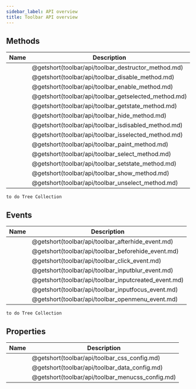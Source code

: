 ```yaml
---
sidebar_label: API overview
title: Toolbar API overview
---
```


## Methods

| Name                                          | Description                                          |
| --------------------------------------------- | ---------------------------------------------------- |
| [](toolbar/api/toolbar_destructor_method.md)  | @getshort(toolbar/api/toolbar_destructor_method.md)  |
| [](toolbar/api/toolbar_disable_method.md)     | @getshort(toolbar/api/toolbar_disable_method.md)     |
| [](toolbar/api/toolbar_enable_method.md)      | @getshort(toolbar/api/toolbar_enable_method.md)      |
| [](toolbar/api/toolbar_getselected_method.md) | @getshort(toolbar/api/toolbar_getselected_method.md) |
| [](toolbar/api/toolbar_getstate_method.md)    | @getshort(toolbar/api/toolbar_getstate_method.md)    |
| [](toolbar/api/toolbar_hide_method.md)        | @getshort(toolbar/api/toolbar_hide_method.md)        |
| [](toolbar/api/toolbar_isdisabled_method.md)  | @getshort(toolbar/api/toolbar_isdisabled_method.md)  |
| [](toolbar/api/toolbar_isselected_method.md)  | @getshort(toolbar/api/toolbar_isselected_method.md)  |
| [](toolbar/api/toolbar_paint_method.md)       | @getshort(toolbar/api/toolbar_paint_method.md)       |
| [](toolbar/api/toolbar_select_method.md)      | @getshort(toolbar/api/toolbar_select_method.md)      |
| [](toolbar/api/toolbar_setstate_method.md)    | @getshort(toolbar/api/toolbar_setstate_method.md)    |
| [](toolbar/api/toolbar_show_method.md)        | @getshort(toolbar/api/toolbar_show_method.md)        |
| [](toolbar/api/toolbar_unselect_method.md)    | @getshort(toolbar/api/toolbar_unselect_method.md)    |

`to do Tree Collection`

## Events

| Name                                           | Description                                          |
| ---------------------------------------------- | ---------------------------------------------------- |
| [](toolbar/api/toolbar_afterhide_event.md)     | @getshort(toolbar/api/toolbar_afterhide_event.md)    |
| [](toolbar/api/toolbar_beforehide_event.md)    | @getshort(toolbar/api/toolbar_beforehide_event.md)   |
| [](toolbar/api/toolbar_click_event.md)         | @getshort(toolbar/api/toolbar_click_event.md)        |
| [](toolbar/api/toolbar_inputblur_event.md)     | @getshort(toolbar/api/toolbar_inputblur_event.md)    |
| [](toolbar/api/toolbar_inputcreated_event.md)  | @getshort(toolbar/api/toolbar_inputcreated_event.md) |
| [](toolbar/api/toolbar_inputfocus_event.md)    | @getshort(toolbar/api/toolbar_inputfocus_event.md)   |
| [](toolbar/api/toolbar_openmenu_event.md)      | @getshort(toolbar/api/toolbar_openmenu_event.md)     |

`to do Tree Collection`

## Properties

| Name                                      | Description                                      |
| ----------------------------------------- | ------------------------------------------------ |
| [](toolbar/api/toolbar_css_config.md)     | @getshort(toolbar/api/toolbar_css_config.md)     |
| [](toolbar/api/toolbar_data_config.md)    | @getshort(toolbar/api/toolbar_data_config.md)    |
| [](toolbar/api/toolbar_menucss_config.md) | @getshort(toolbar/api/toolbar_menucss_config.md) |
